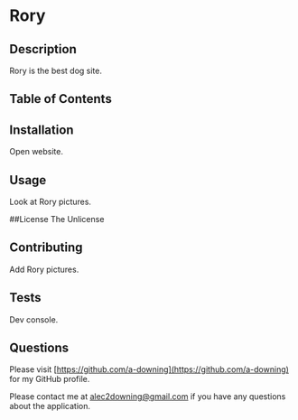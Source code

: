 # Rory

## Description
Rory is the best dog site.

## Table of Contents

## Installation
Open website.

## Usage
Look at Rory pictures.

##License
The Unlicense

## Contributing
Add Rory pictures.

## Tests
Dev console.

## Questions
Please visit [https://github.com/a-downing](https://github.com/a-downing) for my GitHub profile.

Please contact me at [alec2downing@gmail.com](alec2downing@gmail.com) if you have any questions about the application.
